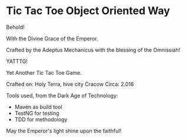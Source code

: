 # Tic Tac Toe Object Oriented Way


Behold!

With the Divine Grace of the Emperor.

Crafted by the Adeptus Mechanicus with the blessing of the Omnissiah!

YATTTG!

Yet Another Tic Tac Toe Game.

Crafted on: Holy Terra, hive city Cracow
Circa: 2.016

Tools used, from the Dark Age of Technology:
- Maven as build tool
- TestNG for testing
- TDD for methodology


May the Emperor's light shine upon the faithful!
